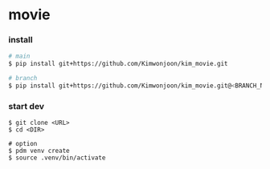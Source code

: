 # movie

### install
```bash
# main
$ pip install git+https://github.com/Kimwonjoon/kim_movie.git

# branch
$ pip install git+https://github.com/Kimwonjoon/kim_movie.git@<BRANCH_NAME>
```
### start dev
```
$ git clone <URL>
$ cd <DIR>

# option
$ pdm venv create
$ source .venv/bin/activate
```
